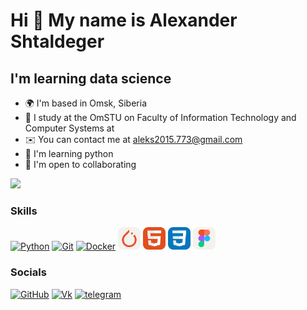 Hi 👋 My name is Alexander Shtaldeger
==================================

I'm learning data science 
--------------------------------------

* 🌍  I'm based in Omsk, Siberia
* 💼  I study at the OmSTU on Faculty of Information Technology and Computer Systems at 
* ✉️  You can contact me at [aleks2015.773@gmail.com](mailto:aleks2015.773@gmail.com)
* 🧠  I'm learning python
* 🤝  I'm open to collaborating 

<a href="https://www.github.com/AlexShtal" target="_blank" rel="noreferrer"><img
src="https://img.shields.io/github/followers/AlexShtal?logo=github&style=for-the-badge&color=0891b2&labelColor=1c1917" /></a>

### Skills
<p align="left">
<a href="https://www.python.org/" target="_blank" rel="noreferrer"><img src="https://raw.githubusercontent.com/danielcranney/readme-generator/main/public/icons/skills/python-colored.svg" width="36" height="36" alt="Python" /></a>
<a href="https://git-scm.com/" target="_blank" rel="noreferrer"><img src="https://raw.githubusercontent.com/danielcranney/readme-generator/main/public/icons/skills/git-colored.svg" width="36" height="36" alt="Git" /></a>
<a href="https://www.docker.com/" target="_blank" rel="noreferrer"><img src="https://raw.githubusercontent.com/danielcranney/readme-generator/main/public/icons/skills/docker-colored.svg" width="36" height="36" alt="Docker" /></a>
<a href="https://pytorch.org/" target="_blank" rel="noreferrer"><img src="https://github.com/tandpfun/skill-icons/blob/main/icons/PyTorch-Light.svg" width="36" height="36" alt="Docker" /></a>
<a href="https://developer.mozilla.org/en-US/docs/Web/HTML" target="_blank" rel="noreferrer"><img src="https://github.com/tandpfun/skill-icons/blob/main/icons/HTML.svg" width="36" height="36" alt="HTML" /></a>
<a href="https://developer.mozilla.org/en-US/docs/Web/CSS" target="_blank" rel="noreferrer"><img src="https://github.com/tandpfun/skill-icons/blob/main/icons/CSS.svg" width="36" height="36" alt="CDD" /></a>
<a href="https://www.figma.com/" target="_blank" rel="noreferrer"><img src="https://github.com/tandpfun/skill-icons/blob/main/icons/Figma-Light.svg" width="36" height="36" alt="Figma" /></a>
</p>

### Socials
<p align="left"> 
<a href="https://www.github.com/AlexShtal" target="_blank" rel="noreferrer"><img src="https://raw.githubusercontent.com/danielcranney/readme-generator/main/public/icons/socials/github.svg" width="36" height="36" alt="GitHub" /></a>
<a href="https://vk.com/masiynechka" target="_blank" rel="noreferrer"><img src="https://www.svgrepo.com/show/303449/vk-1-logo.svg" width="36" height="36" alt="Vk" /></a>
<a href="https://t.me/Myakishkukish" target="_blank" rel="noreferrer"><img src="https://www.svgrepo.com/show/354443/telegram.svg" width="36" height="36" alt="telegram" /></a>
</p>

<!--
### Badges
<a href="https://github.com/AlexShtal" align="left"><img src="https://github-readme-stats.vercel.app/api/top-langs/?username=AlexShtal&langs_count=10&title_color=0891b2&text_color=ffffff&icon_color=0891b2&bg_color=1c1917&hide_border=true&locale=en&custom_title=Top%20%Languages" alt="Top Languages" /></a>
-->
